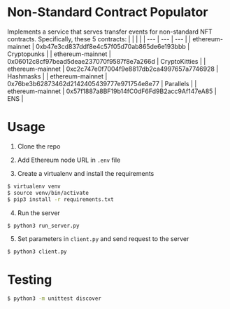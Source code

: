 # Non-Standard Contract Populator
Implements a service that serves transfer events for non-standard NFT contracts. Specifically, these 5 contracts:
|  |  |  |
| --- | --- | --- |
| ethereum-mainnet | 0xb47e3cd837ddf8e4c57f05d70ab865de6e193bbb |	Cryptopunks |
| ethereum-mainnet | 0x06012c8cf97bead5deae237070f9587f8e7a266d |	CryptoKitties |
| ethereum-mainnet | 0xc2c747e0f7004f9e8817db2ca4997657a7746928 |	Hashmasks |
| ethereum-mainnet | 0x76be3b62873462d2142405439777e971754e8e77 |	Parallels |
| ethereum-mainnet | 0x57f1887a8BF19b14fC0dF6Fd9B2acc9Af147eA85 |	ENS |

# Usage
1. Clone the repo

2. Add Ethereum node URL in `.env` file
3. Create a virtualenv and install the requirements
```bash
$ virtualenv venv
$ source venv/bin/activate
$ pip3 install -r requirements.txt
```

4. Run the server
```bash
$ python3 run_server.py
```
5. Set parameters in `client.py` and send request to the server
```bash
$ python3 client.py
```

# Testing
```bash
$ python3 -m unittest discover
```